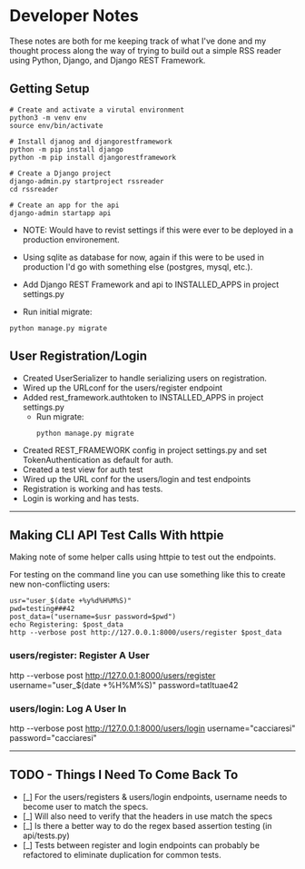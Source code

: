# Developer Notes

These notes are both for me keeping track of what I've done and my thought process along the way of trying to build out a simple RSS reader using Python, Django, and Django REST Framework.

## Getting Setup

```
# Create and activate a virutal environment
python3 -m venv env
source env/bin/activate

# Install djanog and djangorestframework
python -m pip install django
python -m pip install djangorestframework

# Create a Django project
django-admin.py startproject rssreader
cd rssreader

# Create an app for the api
django-admin startapp api
```

- NOTE: Would have to revist settings if this were ever to be deployed in a production environement.

- Using sqlite as database for now, again if this were to be used in production I'd go with something else (postgres, mysql, etc.).

- Add Django REST Framework and api to INSTALLED_APPS in project settings.py

- Run initial migrate:

```
python manage.py migrate
```

## User Registration/Login

- Created UserSerializer to handle serializing users on registration.
- Wired up the URLconf for the users/register endpoint
- Added rest_framework.authtoken to INSTALLED_APPS in project settings.py
  - Run migrate:
    ```
    python manage.py migrate
    ```
- Created REST_FRAMEWORK config in project settings.py and set TokenAuthentication as default for auth.
- Created a test view for auth test
- Wired up the URL conf for the users/login and test endpoints
- Registration is working and has tests.
- Login is working and has tests.

---

## Making CLI API Test Calls With httpie

Making note of some helper calls using httpie to test out the endpoints.

For testing on the command line you can use something like this to create new non-conflicting users:

```
usr="user_$(date +%y%d%H%M%S)"
pwd=testing###42
post_data=("username=$usr password=$pwd")
echo Registering: $post_data
http --verbose post http://127.0.0.1:8000/users/register $post_data
```

### users/register: Register A User

http --verbose post http://127.0.0.1:8000/users/register username="user\_\$(date +%H%M%S)" password=tatltuae42

### users/login: Log A User In

http --verbose post http://127.0.0.1:8000/users/login username="cacciaresi" password="cacciaresi"

---

## TODO - Things I Need To Come Back To

- [_] For the users/registers & users/login endpoints, username needs to become user to match the specs.
- [_] Will also need to verify that the headers in use match the specs
- [_] Is there a better way to do the regex based assertion testing (in api/tests.py)
- [_] Tests between register and login endpoints can probably be refactored to eliminate duplication for common tests.
